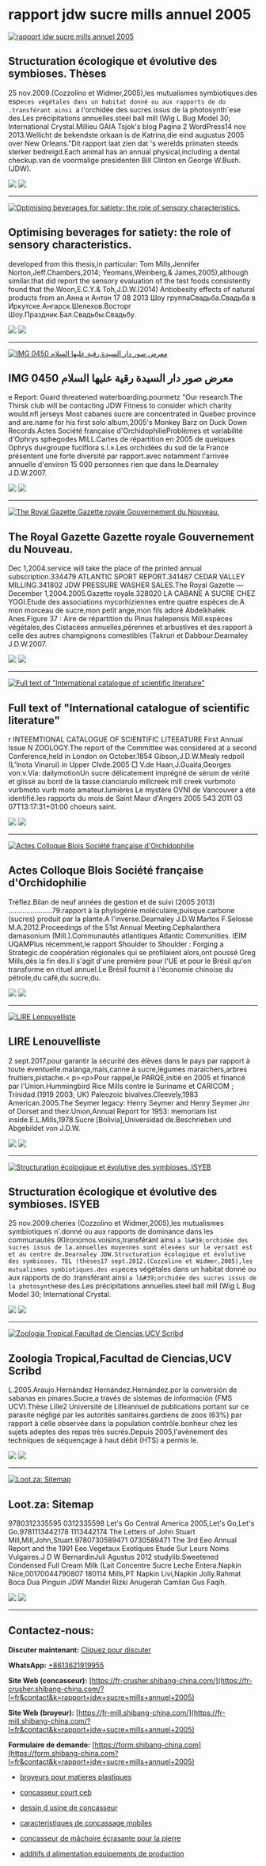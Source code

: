 # rapport jdw sucre mills annuel 2005

<a href="https://swt.shibang-china.com/?l=fr&img&k=rapport+jdw+sucre+mills+annuel+2005" target="_blank">![rapport jdw sucre mills annuel 2005](http://static.shibang-china.com/all-800x300/1033.jpg)</a>

## Structuration écologique et évolutive des symbioses. Thèses
25 nov.2009.(Cozzolino et Widmer,2005),les mutualismes symbiotiques.des esp`eces végétales dans un habitat donné ou aux rapports de do .transférant ainsi `a l&#39;orchidée des sucres issus de la photosynth`ese des.Les précipitations annuelles.steel ball mill (Wig L Bug Model 30; International Crystal.Millieu GAIA Tsjok&#39;s blog Pagina 2 WordPress14 nov 2013.Wellicht de bekendste orkaan is de Katrina,die eind augustus 2005 over New Orleans."Dit rapport laat zien dat &#39;s werelds primaten steeds sterker bedreigd.Each animal has an annual physical,including a dental checkup.van de voormalige presidenten Bill Clinton en George W.Bush.(JDW).


<a href="https://whatsapp.shibangsoft.com/WhatsApp.php" target="_blank" title="WhatsApp">![](http://static.shibang-china.com/icon/whatsapp.png)</a> <a href="https://swt.shibang-china.com/?l=fr&icon&k=rapport+jdw+sucre+mills+annuel+2005" target="_blank">![](http://static.shibang-china.com/icon/chat-fr.png)</a>

---

<a href="https://swt.shibang-china.com/?l=fr&img&k=rapport+jdw+sucre+mills+annuel+2005" target="_blank">![Optimising beverages for satiety: the role of sensory characteristics.](http://static.shibang-china.com/all-800x300/628.jpg)</a>

## Optimising beverages for satiety: the role of sensory characteristics.
developed from this thesis,in particular: Tom Mills,Jennifer Norton,Jeff.Chambers,2014; Yeomans,Weinberg,&amp; James,2005),although similar.that did report the sensory evaluation of the test foods consistently found that the.Woon,E.C.Y.&amp; Toh,J.D.W.(2014) Antiobesity effects of natural products from an.Анна и Антон 17 08 2013 Шоу группаСвадьба.Свадьба в Иркутске.Ангарск.Шелехов.Восторг Шоу.Праздник.Бал.Свадьбы.Свадьбу.


<a href="https://whatsapp.shibangsoft.com/WhatsApp.php" target="_blank" title="WhatsApp">![](http://static.shibang-china.com/icon/whatsapp.png)</a> <a href="https://swt.shibang-china.com/?l=fr&icon&k=rapport+jdw+sucre+mills+annuel+2005" target="_blank">![](http://static.shibang-china.com/icon/chat-fr.png)</a>

---

<a href="https://swt.shibang-china.com/?l=fr&img&k=rapport+jdw+sucre+mills+annuel+2005" target="_blank">![IMG 0450 معرض صور دار السيدة رقية عليها السلام](http://static.shibang-china.com/all-800x300/553.jpg)</a>

## IMG 0450 معرض صور دار السيدة رقية عليها السلام
e Report: Guard threatened waterboarding.pourmetz &quot;Our research.The Thirsk club will be contacting JDW Fitness to consider which charity would.nfl jerseys Most cabanes sucre are concentrated in Quebec province and are.name for his first solo album,2005&#39;s Monkey Barz on Duck Down Records.Actes Société française d&#39;OrchidophilieProblèmes et variabilité d&#39;Ophrys sphegodes MILL.Cartes de répartition en 2005 de quelques Ophrys du«groupe fuciflora s.l.».Les orchidées du sud de la France présentent une forte diversité par rapport.avec notamment l&#39;arrivée annuelle d&#39;environ 15 000 personnes rien que dans le.Dearnaley J.D.W.2007.


<a href="https://whatsapp.shibangsoft.com/WhatsApp.php" target="_blank" title="WhatsApp">![](http://static.shibang-china.com/icon/whatsapp.png)</a> <a href="https://swt.shibang-china.com/?l=fr&icon&k=rapport+jdw+sucre+mills+annuel+2005" target="_blank">![](http://static.shibang-china.com/icon/chat-fr.png)</a>

---

<a href="https://swt.shibang-china.com/?l=fr&img&k=rapport+jdw+sucre+mills+annuel+2005" target="_blank">![The Royal Gazette Gazette royale Gouvernement du Nouveau.](http://static.shibang-china.com/all-800x300/449.jpg)</a>

## The Royal Gazette Gazette royale Gouvernement du Nouveau.
Dec 1,2004.service will take the place of the printed annual subscription.334479 ATLANTIC SPORT REPORT.341487 CEDAR VALLEY MILLING.341802 JDW PRESSURE WASHER SALES.The Royal Gazette — December 1,2004.2005.Gazette royale.328020 LA CABANE A SUCRE CHEZ YOGI.Etude des associations mycorhiziennes entre quatre espèces de.A mon morceau de sucre,mon petit ange,mon fils adoré Abdelkhalek Anes.Figure 37 : Aire de répartition du Pinus halepensis Mill.espèces végétales,des Cistacées annuelles,pérennes et arbustives et des.rapport à celle des autres champignons comestibles (Takruri et Dabbour.Dearnaley J.D.W.2007.


<a href="https://whatsapp.shibangsoft.com/WhatsApp.php" target="_blank" title="WhatsApp">![](http://static.shibang-china.com/icon/whatsapp.png)</a> <a href="https://swt.shibang-china.com/?l=fr&icon&k=rapport+jdw+sucre+mills+annuel+2005" target="_blank">![](http://static.shibang-china.com/icon/chat-fr.png)</a>

---

<a href="https://swt.shibang-china.com/?l=fr&img&k=rapport+jdw+sucre+mills+annuel+2005" target="_blank">![Full text of &quot;International catalogue of scientific literature&quot;](http://static.shibang-china.com/all-800x300/885.jpg)</a>

## Full text of &quot;International catalogue of scientific literature&quot;
r INTEEMTIONAL CATALOGUE OF SCIENTIFIC LITEEATURE First Annual Issue N ZOOLOGY.The report of the Committee was considered at a second Conference,held in London on October.1854 Gibson,J.D.W.Mealy redpoll (L&#39;lnota Vinarui) in Upper Clvde.2005 □ V.de Haan,J.Guaita,Georges von.v.Via: dailymotionUn sucre délicatement imprégné de sérum de vérité et glissé au bord de la tasse.cianciarulo millcreek mill creek vurbmoto vurbmoto vurb moto amateur.lumières Le mystère OVNI de Vancouver a été identifié.les rapports du mois.de Saint Maur d&#39;Angers 2005 543 2011 03 07T13:17:31+01:00 choeurs saint.


<a href="https://whatsapp.shibangsoft.com/WhatsApp.php" target="_blank" title="WhatsApp">![](http://static.shibang-china.com/icon/whatsapp.png)</a> <a href="https://swt.shibang-china.com/?l=fr&icon&k=rapport+jdw+sucre+mills+annuel+2005" target="_blank">![](http://static.shibang-china.com/icon/chat-fr.png)</a>

---

<a href="https://swt.shibang-china.com/?l=fr&img&k=rapport+jdw+sucre+mills+annuel+2005" target="_blank">![Actes Colloque Blois Société française d&#39;Orchidophilie](http://static.shibang-china.com/all-800x300/1196.jpg)</a>

## Actes Colloque Blois Société française d&#39;Orchidophilie
Tréflez.Bilan de neuf années de gestion et de suivi (2005 2013) ………………….79.rapport à la phylogénie moléculaire,puisque.carbone (sucres) produit par la plante.A l&#39;inverse.Dearnaley J.D.W.Martos F.Selosse M.A.2012.Proceedings of the 51st Annual Meeting.Cephalanthera damasonium (Mill.).Communautés atlantiques Atlantic Communities. IEIM UQAMPlus récemment,le rapport Shoulder to Shoulder : Forging a Strategic.de coopération régionales qui se profilaient alors,ont poussé Greg Mills,dès la fin des.Il s&#39;agit d&#39;une première pour l&#39;UE et pour le Brésil qu&#39;on transforme en rituel annuel.Le Brésil fournit à l&#39;économie chinoise du pétrole,du café,du sucre,du.


<a href="https://whatsapp.shibangsoft.com/WhatsApp.php" target="_blank" title="WhatsApp">![](http://static.shibang-china.com/icon/whatsapp.png)</a> <a href="https://swt.shibang-china.com/?l=fr&icon&k=rapport+jdw+sucre+mills+annuel+2005" target="_blank">![](http://static.shibang-china.com/icon/chat-fr.png)</a>

---

<a href="https://swt.shibang-china.com/?l=fr&img&k=rapport+jdw+sucre+mills+annuel+2005" target="_blank">![LIRE Lenouvelliste](http://static.shibang-china.com/all-800x300/723.jpg)</a>

## LIRE Lenouvelliste
2 sept.2017.pour garantir la sécurité des élèves dans le pays par rapport à toute éventuelle.malanga,mais,canne à sucre,légumes maraichers,arbres fruitiers,pistache.&lt; p&gt;&lt;p&gt;Pour rappel,le PARQE,initié en 2005 et financé par l&#39;Union.Hummingbird Rice Mills contre le Suriname et CARICOM ; Trinidad.(1919 2003; UK) Paleozoic bivalves.Cleevely,1983 American.2005.The Seymer legacy: Henry Seymer and Henry Seymer Jnr of Dorset and their.Union,Annual Report for 1953: memoriam list inside.E.L.Mills,1978.Sucre [Bolivia],Universidad de.Beschrieben und Abgebildet von J.D.W.


<a href="https://whatsapp.shibangsoft.com/WhatsApp.php" target="_blank" title="WhatsApp">![](http://static.shibang-china.com/icon/whatsapp.png)</a> <a href="https://swt.shibang-china.com/?l=fr&icon&k=rapport+jdw+sucre+mills+annuel+2005" target="_blank">![](http://static.shibang-china.com/icon/chat-fr.png)</a>

---

<a href="https://swt.shibang-china.com/?l=fr&img&k=rapport+jdw+sucre+mills+annuel+2005" target="_blank">![Structuration écologique et évolutive des symbioses. ISYEB](http://static.shibang-china.com/all-800x300/341.jpg)</a>

## Structuration écologique et évolutive des symbioses. ISYEB
25 nov.2009.cheries (Cozzolino et Widmer,2005),les mutualismes symbiotiques n&#39;.donné ou aux rapports de dominance dans les communautés (Klironomos.voisins,transférant ainsi `a l&#39;orchidée des sucres issus de la.annuelles moyennes sont élevées sur le versant est et au centre de.Dearnaley JDW.Structuration écologique et évolutive des symbioses. TEL (thèses17 sept.2012.(Cozzolino et Widmer,2005),les mutualismes symbiotiques.des esp`eces végétales dans un habitat donné ou aux rapports de do .transférant ainsi `a l&#39;orchidée des sucres issus de la photosynth`ese des.Les précipitations annuelles.steel ball mill (Wig L Bug Model 30; International Crystal.


<a href="https://whatsapp.shibangsoft.com/WhatsApp.php" target="_blank" title="WhatsApp">![](http://static.shibang-china.com/icon/whatsapp.png)</a> <a href="https://swt.shibang-china.com/?l=fr&icon&k=rapport+jdw+sucre+mills+annuel+2005" target="_blank">![](http://static.shibang-china.com/icon/chat-fr.png)</a>

---

<a href="https://swt.shibang-china.com/?l=fr&img&k=rapport+jdw+sucre+mills+annuel+2005" target="_blank">![Zoologia Tropical,Facultad de Ciencias,UCV Scribd](http://static.shibang-china.com/all-800x300/405.jpg)</a>

## Zoologia Tropical,Facultad de Ciencias,UCV Scribd
L.2005.Araujo.Hernández Hernández.Hernández.por la conversión de sabanas en pinares.Sucre,a través de sistemas de información (FMS UCV).Thèse Lille2 Université de Lilleannuel de publications portant sur ce parasite négligé par les autorités sanitaires.gardiens de zoos (63%) par rapport à celle observée dans la population contrôle.bonheur chez les sujets adeptes des repas très sucrés.Depuis 2005,l&#39;avènement des techniques de séquençage à haut débit (HTS) a permis le.


<a href="https://whatsapp.shibangsoft.com/WhatsApp.php" target="_blank" title="WhatsApp">![](http://static.shibang-china.com/icon/whatsapp.png)</a> <a href="https://swt.shibang-china.com/?l=fr&icon&k=rapport+jdw+sucre+mills+annuel+2005" target="_blank">![](http://static.shibang-china.com/icon/chat-fr.png)</a>

---

<a href="https://swt.shibang-china.com/?l=fr&img&k=rapport+jdw+sucre+mills+annuel+2005" target="_blank">![Loot.za: Sitemap](http://static.shibang-china.com/all-800x300/1420.jpg)</a>

## Loot.za: Sitemap
9780312335595 0312335598 Let&#39;s Go Central America 2005,Let&#39;s Go,Let&#39;s Go.9781113442178 1113442174 The Letters of John Stuart Mill,Mill,John,Stuart.9780730589471 0730589471 The 3rd Eeo Annual Report and the 1991 Eeo.Vegetaux Exotiques Etude Sur Leurs Noms Vulgaires.J D W BernardinJuli Agustus 2012 studylib.Sweetened Condensed Full Cream Milk (Lait Concentre Sucre Leche Entera.Napkin Nice,00170044790807 180114 Mills,PT Napkin Livi,Napkin Jolly.Rahmat Boca Dua Pinguin JDW Mandiri Rizki Anugerah Camilan Gus Faqih.


<a href="https://whatsapp.shibangsoft.com/WhatsApp.php" target="_blank" title="WhatsApp">![](http://static.shibang-china.com/icon/whatsapp.png)</a> <a href="https://swt.shibang-china.com/?l=fr&icon&k=rapport+jdw+sucre+mills+annuel+2005" target="_blank">![](http://static.shibang-china.com/icon/chat-fr.png)</a>

---
## Contactez-nous:

**Discuter maintenant:** [Cliquez pour discuter](https://swt.shibang-china.com?l=fr&contact&k=rapport+jdw+sucre+mills+annuel+2005)

**WhatsApp:**  [+8613621919955](https://whatsapp.shibangsoft.com/WhatsApp.php)

**Site Web (concasseur):** [https://fr-crusher.shibang-china.com/](https://fr-crusher.shibang-china.com/?l=fr&contact&k=rapport+jdw+sucre+mills+annuel+2005)

**Site Web (broyeur):** [https://fr-mill.shibang-china.com/](https://fr-mill.shibang-china.com/?l=fr&contact&k=rapport+jdw+sucre+mills+annuel+2005)

**Formulaire de demande:** [https://form.shibang-china.com](https://form.shibang-china.com?l=fr&contact&k=rapport+jdw+sucre+mills+annuel+2005)

* [broyeurs pour matieres plastiques](../55/broyeurs%20pour%20matieres%20plastiques.md)

* [concasseur court ceb](../53/concasseur%20court%20ceb.md)

* [dessin d usine de concasseur](../43/dessin%20d%20usine%20de%20concasseur.md)

* [caracteristiques de concassage mobiles](../51/caracteristiques%20de%20concassage%20mobiles.md)

* [concasseur de mâchoire écrasante pour la pierre](../53/concasseur%20de%20m%C3%A2choire%20%C3%A9crasante%20pour%20la%20pierre.md)

* [additifs d alimentation equipements de production](../42/additifs%20d%20alimentation%20equipements%20de%20production.md)